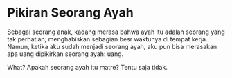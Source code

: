 # Pikiran Seorang Ayah

Sebagai seorang anak, kadang merasa bahwa ayah itu adalah seorang yang tak perhatian; menghabiskan sebagian besr waktunya di tempat kerja. Namun, ketika aku sudah menjadi seorang ayah, aku pun bisa merasakan apa uang dipikirkan seorang ayah: uang.

What? Apakah seorang ayah itu matre? Tentu saja tidak.